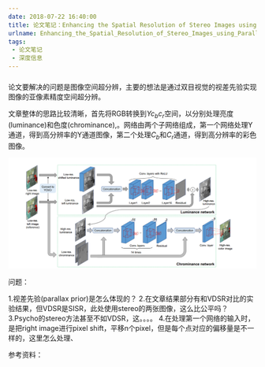 ```yaml
---
date: 2018-07-22 16:40:00
title: 论文笔记：Enhancing the Spatial Resolution of Stereo Images using Parallax Prior
urlname: Enhancing_the_Spatial_Resolution_of_Stereo_Images_using_Parallax_Prior
tags:
 - 论文笔记
 - 深度信息
---
```

### 

论文要解决的问题是图像空间超分辨，主要的想法是通过双目视觉的视差先验实现图像的亚像素精度空间超分辨。

文章整体的思路比较清晰，首先将RGB转换到$Yc_bc_r$空间，以分别处理亮度(luminance)和色度(chrominance),。网络由两个子网络组成，第一个网络处理Y通道，得到高分辨率的Y通道图像，第二个处理$C_b$和$C_r$通道，得到高分辨率的彩色图像。
<div align=center>
<img src = "../upload_image/Stereo_SR_Kim1.png" alt="网络结构"/>
</div>

问题：

1.视差先验(parallax prior)是怎么体现的？
2.在文章结果部分有和VDSR对比的实验结果，但VDSR是SISR，此处使用stereo的两张图像，这么比公平吗？
3.Psycho的stereo方法甚至不如VDSR，这。。。。
4.在处理第一个网络的输入时，是把right image进行pixel shift，平移n个pixel，但是每个点对应的偏移量是不一样的，这里怎么处理、

参考资料：